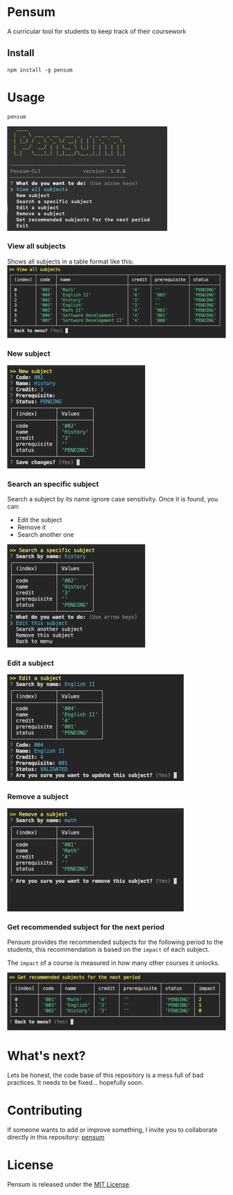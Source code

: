 # Pensum

A curricular tool for students to keep track of their coursework

## Install

```npm
npm install -g pensum
```

# Usage

```bash
pensum
```
![home](./imgs/home-cli.png)

### View all subjects 
Shows all subjects in a table format like this:
![view-subjects](./imgs/view-subjects.png)

### New subject
![add-subject](./imgs/add-subject.png)

### Search an specific subject
Search a subject by its name ignore case sensitivity. Once it is found, you can:
- Edit the subject
- Remove it
- Search another one

![search-subject-by-name](./imgs/search-subject-by-name.png)

### Edit a subject
![edit-subject](./imgs/edit-subject.png)

### Remove a subject
![remove-subject.png](./imgs/remove-subject.png)

### Get recommended subject for the next period
Pensum provides the recommended subjects for the following period to the students, this recommendation is based on the `impact` of each subject.

The `impact` of a course is measured in how many other courses it unlocks.

![recommended-subjects](./imgs/recommended-subjects.png)

# What's next?
Lets be honest, the code base of this repository is a mess full of bad practices. It needs to be fixed... hopefully soon.

# Contributing
If someone wants to add or improve something, I invite you to collaborate directly in this repository: [pensum](https://github.com/rafavilomar/Pensum)

# License
Pensum is released under the [MIT License](https://opensource.org/licenses/MIT).